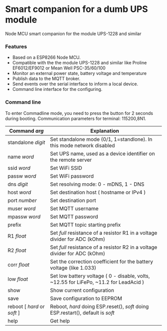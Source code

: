 # Smart companion for a dumb UPS module
 Node MCU smart companion for the module UPS-1228 and similar

### Features
- Based on a ESP8266 Node MCU.
- Compatible with the the module UPS-1228 and similar like Proline EF6012/EF9012 or Mean Well PSC-35/60/100
- Monitor an external power state, battery voltage and temperature 
- Publish data to the MQTT broker.
- Send events over the serial interface to inform a local device.
- Command line interface for the configuring.

### Command line
To enter Commadline mode, you need to press the button for 2 seconds during booting.
Communication parameters for terminal: 115200,8N1.

| Command *arg* | Explanation |
| --- | --- |
| standalone *digit* | Set standalone mode (0/1, 1=standlone). In this mode network disabled |
| name *word* | Set UPS name, used as a device identifier on the remote server |
| ssid *word* | Set WiFi SSID |
| passw *word* | Set WiFi password |
| dns *digit* |  Set resolving mode: 0 - mDNS, 1 - DNS |
| host *word* | Set destination host ( hostname or IPv4 ) |
| port *number* | Set destination port |
| muser *word* | Set MQTT username |
| mpassw *word* | Set MQTT password |
| prefix | Set MQTT topic starting prefix |
| R1 *float*| Set *full* resistance of a resistor R1 in a voltage divider for ADC (kOhm)|
| R2 *float*| Set *full* resistance of a resistor R2 in a voltage divider for ADC (kOhm)|
| corr *float*| Set the correction coefficient for the battery voltage (like 1.033)|
| low *float* | Set low battery voltage ( 0 - disable, volts, ~12.55 for LiFePo, ~11.2 for LeadAcid ) |
| show | Show current configuration |
| save | Save configuration to EEPROM |
| reboot [ *hard* or *soft* ] | Reboot, *hard* doing ESP.reset(), *soft* doing ESP.restart(), default is *soft* |
| help | Get help |

